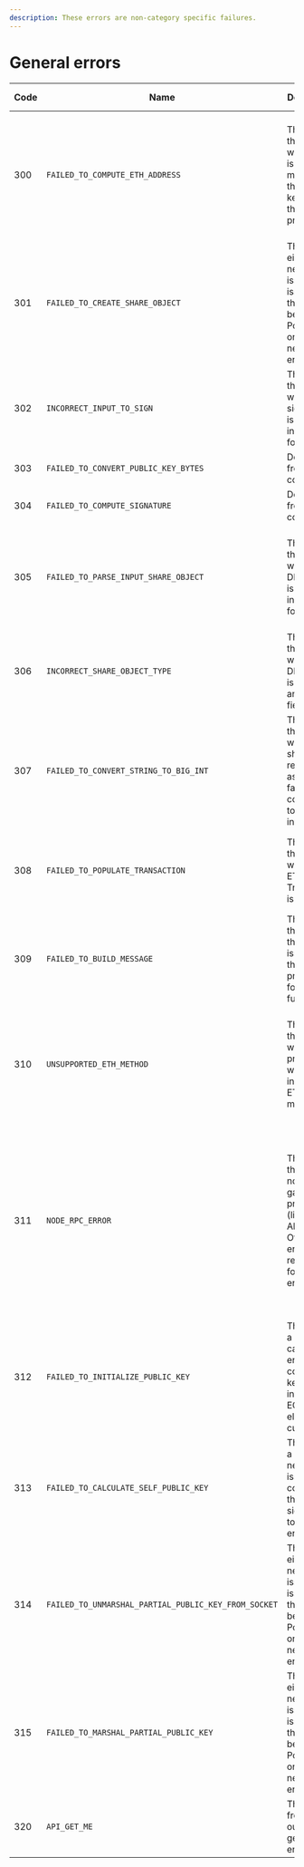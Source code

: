 ```yaml
---
description: These errors are non-category specific failures.
---
```


# General errors

<table><thead><tr><th width="107">Code</th><th>Name</th><th>Description</th><th>Customer Advice </th></tr></thead><tbody><tr><td>300</td><td><code>FAILED_TO_COMPUTE_ETH_ADDRESS</code></td><td>This error is thrown when there is a mismatch in the X and Y key shares that are provided</td><td>Confirm that the client key share sent to Portal is what is saved on file as the active client key share</td></tr><tr><td>301</td><td><code>FAILED_TO_CREATE_SHARE_OBJECT</code></td><td>This error is either a networking issue or an issue with the. It could be on the Portal side or due to network errors.</td><td>Check our status page to see if Portal is having an outage or retry the request.</td></tr><tr><td>302</td><td><code>INCORRECT_INPUT_TO_SIGN</code></td><td>This error is thrown when the signed hash is in the incorrect format.</td><td>Confirm that your ETH transaction object is correctly formatted</td></tr><tr><td>303</td><td><code>FAILED_TO_CONVERT_PUBLIC_KEY_BYTES</code></td><td>Deprecated from the codebase</td><td>Deprecated from the codebase</td></tr><tr><td>304</td><td><code>FAILED_TO_COMPUTE_SIGNATURE</code></td><td>Deprecated from the codebase</td><td>Deprecated from the codebase</td></tr><tr><td>305</td><td><code>FAILED_TO_PARSE_INPUT_SHARE_OBJECT</code></td><td>This error is thrown when your DKG object is incorrectly formatted.</td><td>Confirm that the portalDKG object sent from the client is correct and the format is correct</td></tr><tr><td>306</td><td><code>INCORRECT_SHARE_OBJECT_TYPE</code></td><td>This error is thrown when the DKG object is missing any of its 4 fields.</td><td>Confirm that the DKG object being sent from the client is complete</td></tr><tr><td>307</td><td><code>FAILED_TO_CONVERT_STRING_TO_BIG_INT</code></td><td>This error is thrown when the share represented as a string fails to be converted to type big int</td><td>Confirm the client key share is sent in as a String</td></tr><tr><td>308</td><td><code>FAILED_TO_POPULATE_TRANSACTION</code></td><td>This error is thrown when the ETH Transaction is incorrect</td><td>Confirm that your ETH transaction object is correctly formatted</td></tr><tr><td>309</td><td><code>FAILED_TO_BUILD_MESSAGE</code></td><td>This error is throw when there is an issue with the has provided for a sign function</td><td>Confirm that the ETH Sign Object is correct and complete</td></tr><tr><td>310</td><td><code>UNSUPPORTED_ETH_METHOD</code></td><td>This error is thrown when provided with an incorrect ETH method</td><td>Confirm that the method is correctly spelled and that it exists as a supported method by Portal</td></tr><tr><td>311</td><td><code>NODE_RPC_ERROR</code></td><td>This error is thrown by a node gateway provider, (like Alchemy). Often, the error is related to a formatting error.</td><td>Confirm that you are addressing the error response that is sent back. It provides the context to fix this error as it is set directly by the gateway provider</td></tr><tr><td>312</td><td><code>FAILED_TO_INITIALIZE_PUBLIC_KEY</code></td><td>This error is a generic catch for errors when converting key pairs into a ECDSA elliptic curve point</td><td>Contact Portal support.</td></tr><tr><td>313</td><td><code>FAILED_TO_CALCULATE_SELF_PUBLIC_KEY</code></td><td>This error is a networking issue. It could be on the Portal side or due to network errors.</td><td>Check our status page to see if Portal is having an outage or retry the request.</td></tr><tr><td>314</td><td><code>FAILED_TO_UNMARSHAL_PARTIAL_PUBLIC_KEY_FROM_SOCKET</code></td><td>This error is either a networking issue or an issue with the. It could be on the Portal side or due to network errors.</td><td>Check our status page to see if Portal is having an outage or retry the request.</td></tr><tr><td>315</td><td><code>FAILED_TO_MARSHAL_PARTIAL_PUBLIC_KEY</code></td><td>This error is either a networking issue or an issue with the. It could be on the Portal side or due to network errors.</td><td>Check our status page to see if Portal is having an outage or retry the request.</td></tr><tr><td>320</td><td><code>API_GET_ME</code></td><td>This error is from calling out to the getMe endpoint. </td><td>Check the message for more details.</td></tr></tbody></table>
